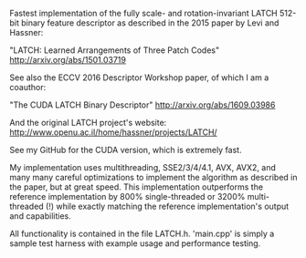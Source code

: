  Fastest implementation of the fully scale-
 and rotation-invariant LATCH 512-bit binary
 feature descriptor as described in the 2015
 paper by Levi and Hassner:

 "LATCH: Learned Arrangements of Three Patch Codes"
 http://arxiv.org/abs/1501.03719

 See also the ECCV 2016 Descriptor Workshop paper, of which I am a coauthor:

 "The CUDA LATCH Binary Descriptor"
 http://arxiv.org/abs/1609.03986

 And the original LATCH project's website:
 http://www.openu.ac.il/home/hassner/projects/LATCH/

 See my GitHub for the CUDA version, which is extremely fast.

 My implementation uses multithreading, SSE2/3/4/4.1, AVX, AVX2, and 
 many many careful optimizations to implement the
 algorithm as described in the paper, but at great speed.
 This implementation outperforms the reference implementation by 800%
 single-threaded or 3200% multi-threaded (!) while exactly matching
 the reference implementation's output and capabilities.

 All functionality is contained in the file LATCH.h.
 'main.cpp' is simply a sample test harness with example usage and
 performance testing.
